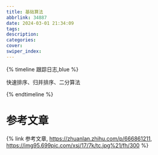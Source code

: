 ```yaml
---
title: 基础算法
abbrlink: 34887
date: 2024-03-01 21:34:09
tags:
description:
categories: 
cover:
swiper_index:
---
```


{% timeline 跟踪日志,blue %}

<!-- timeline 2024/3/1 -->
快速排序、归并排序、二分算法
<!-- endtimeline -->

<!-- timeline 2024/**/** -->

<!-- endtimeline -->


<!-- timeline 2024/**/** -->

<!-- endtimeline -->

{% endtimeline %}


# 参考文章
{% link 参考文章, https://zhuanlan.zhihu.com/p/666861211, https://img95.699pic.com/xsj/17/7k/tc.jpg%21/fh/300 %} 